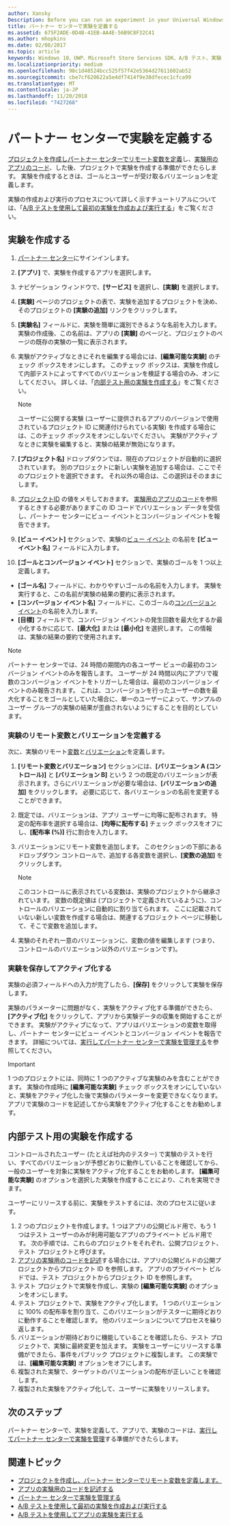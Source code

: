 ```yaml
---
author: Xansky
Description: Before you can run an experiment in your Universal Windows Platform (UWP) app with A/B testing, you must define your experiment in Partner Center.
title: パートナー センターで実験を定義する
ms.assetid: 675F2ADE-0D4B-41EB-AA4E-56B9C8F32C41
ms.author: mhopkins
ms.date: 02/08/2017
ms.topic: article
keywords: Windows 10、UWP、Microsoft Store Services SDK、A/B テスト、実験
ms.localizationpriority: medium
ms.openlocfilehash: 98c1d48524bcc525f57f42e5364d27611602ab52
ms.sourcegitcommit: cbe7cf620622a5e4df7414f9e38dfecec1cfca99
ms.translationtype: MT
ms.contentlocale: ja-JP
ms.lasthandoff: 11/20/2018
ms.locfileid: "7427268"
---
```

# <a name="define-your-experiment-in-partner-center"></a>パートナー センターで実験を定義する

[プロジェクトを作成しパートナー センターでリモート変数を定義](create-a-project-and-define-remote-variables-in-the-dev-center-dashboard.md)し、[実験用のアプリのコード](code-your-experiment-in-your-app.md)、した後、プロジェクトで実験を作成する準備ができたらします。 実験を作成するときは、ゴールとユーザーが受け取るバリエーションを定義します。

実験の作成および実行のプロセスについて詳しく示すチュートリアルについては、「[A/B テストを使用して最初の実験を作成および実行する](create-and-run-your-first-experiment-with-a-b-testing.md)」をご覧ください。

<span id="get-an-api-key" />
<span id="create-an-experiment" />

## <a name="create-your-experiment"></a>実験を作成する

1. [パートナー センター](https://partner.microsoft.com/dashboard)にサインインします。
2. **[アプリ]** で、実験を作成するアプリを選択します。
3. ナビゲーション ウィンドウで、**[サービス]** を選択し、**[実験]** を選択します。
4. **[実験]** ページのプロジェクトの表で、実験を追加するプロジェクトを決め、そのプロジェクトの **[実験の追加]** リンクをクリックします。
5. **[実験名]** フィールドに、実験を簡単に識別できるような名前を入力します。 実験の作成後、この名前は、アプリの **[実験]** のページと、プロジェクトのページの既存の実験の一覧に表示されます。
6. 実験がアクティブなときにそれを編集する場合には、**[編集可能な実験]** のチェック ボックスをオンにします。 このチェック ボックスは、実験を作成して内部テストによってすべてのバリエーションを検証する場合のみ、オンにしてください。 詳しくは、「[内部テスト用の実験を作成する](define-your-experiment-in-the-dev-center-dashboard.md#test_experiments)」をご覧ください。
    > [!NOTE]
    > ユーザーに公開する実験 (ユーザーに提供されるアプリのバージョンで使用されているプロジェクト ID に関連付けられている実験) を作成する場合には、このチェック ボックスをオンにしないでください。 実験がアクティブなときに実験を編集すると、実験の結果が無効になります。

7. **[プロジェクト名]** ドロップダウンでは、現在のプロジェクトが自動的に選択されています。 別のプロジェクトに新しい実験を追加する場合は、ここでそのプロジェクトを選択できます。 それ以外の場合は、この選択はそのままにします。
8.   [プロジェクトID](run-app-experiments-with-a-b-testing.md#terms) の値をメモしておきます。 [実験用のアプリのコード](code-your-experiment-in-your-app.md)を参照するときする必要がありますこの ID コードでバリエーション データを受信し、パートナー センターにビュー イベントとコンバージョン イベントを報告できます。
9. **[ビュー イベント]** セクションで、実験の[ビュー イベント](run-app-experiments-with-a-b-testing.md#terms) の名前を **[ビュー イベント名]** フィールドに入力します。
10. **[ゴールとコンバージョン イベント]** セクションで、実験のゴールを 1 つ以上定義します。
  * **[ゴール名]** フィールドに、わかりやすいゴールの名前を入力します。 実験を実行すると、この名前が実験の結果の要約に表示されます。
  * **[コンバージョン イベント名]** フィールドに、このゴールの[コンバージョン イベント](run-app-experiments-with-a-b-testing.md#terms)の名前を入力します。
  * **[目標]** フィールドで、コンバージョン イベントの発生回数を最大化するか最小化するかに応じて、**[最大化]** または **[最小化]** を選択します。 この情報は、実験の結果の要約で使用されます。

> [!NOTE]
> パートナー センターでは、24 時間の期間内の各ユーザー ビューの最初のコンバージョン イベントのみを報告します。 ユーザーが 24 時間以内にアプリで複数のコンバージョン イベントをトリガーした場合は、最初のコンバージョン イベントのみ報告されます。 これは、コンバージョンを行ったユーザーの数を最大化することをゴールとしていた場合に、単一のユーザーによって、サンプルのユーザー グループの実験の結果が歪曲されないようにすることを目的としています。

<span id="define-the-variations-and-settings-for-the-experiment" />

### <a name="define-the-remote-variables-and-variations-for-your-experiment"></a>実験のリモート変数とバリエーションを定義する

次に、実験のリモート[変数](run-app-experiments-with-a-b-testing.md#terms)と[バリエーション](run-app-experiments-with-a-b-testing.md#terms)を定義します。

1. **[リモート変数とバリエーション]** セクションには、**[バリエーション A (コントロール)]** と **[バリエーション B]** という 2 つの既定のバリエーションが表示されます。さらにバリエーションが必要な場合は、**[バリエーションの追加]** をクリックします。 必要に応じて、各バリエーションの名前を変更することができます。
2. 既定では、バリエーションは、アプリ ユーザーに均等に配布されます。 特定の配布率を選択する場合は、**[均等に配布する]** チェック ボックスをオフにし、**[配布率 (%)]** 行に割合を入力します。
3. バリエーションにリモート変数を追加します。 このセクションの下部にあるドロップダウン コントロールで、追加する各変数を選択し、**[変数の追加]** をクリックします。
    > [!NOTE]
    > このコントロールに表示されている変数は、実験のプロジェクトから継承されています。 変数の既定値は (プロジェクトで定義されているように)、コントロールのバリエーションに自動的に割り当てられます。 ここに記載されていない新しい変数を作成する場合は、関連するプロジェクト ページに移動して、そこで変数を追加します。

4. 実験のそれぞれ一意のバリエーションに、変数の値を編集します (つまり、コントロールのバリエーション以外のバリエーションです)。

<span id="save-and-activate-your-experiment" />

### <a name="save-and-activate-your-experiment"></a>実験を保存してアクティブ化する

実験の必須フィールドへの入力が完了したら、**[保存]** をクリックして実験を保存します。

実験のパラメーターに問題がなく、実験をアクティブ化する準備ができたら、**[アクティブ化]** をクリックして、アプリから実験データの収集を開始することができます。 実験がアクティブになって、アプリはバリエーションの変数を取得し、パートナー センターにビュー イベントとコンバージョン イベントを報告できます。 詳細については、[実行してパートナー センターで実験を管理する](manage-your-experiment.md)を参照してください。

> [!IMPORTANT]
> 1 つのプロジェクトには、同時に 1 つのアクティブな実験のみを含むことができます。 実験の作成時に **[編集可能な実験]** チェック ボックスをオンにしていないと、実験をアクティブ化した後で実験のパラメーターを変更できなくなります。 アプリで実験のコードを記述してから実験をアクティブ化することをお勧めします。

<span id="test_experiments"/>

## <a name="create-an-experiment-for-internal-testing"></a>内部テスト用の実験を作成する

コントロールされたユーザー (たとえば社内のテスター) で実験のテストを行い、すべてのバリエーションが予想どおりに動作していることを確認してから、一般のユーザーを対象に実験をアクティブ化することをお勧めします。 **[編集可能な実験]** のオプションを選択した実験を作成することにより、これを実現できます。

ユーザーにリリースする前に、実験をテストするには、次のプロセスに従います。

1. 2 つのプロジェクトを作成します。1 つはアプリの公開ビルド用で、もう 1 つはテスト ユーザーのみが利用可能なアプリのプライベート ビルド用です。 次の手順では、これらのプロジェクトをそれぞれ、公開プロジェクト、テスト プロジェクトと呼びます。
2. [アプリの実験用のコードを記述](code-your-experiment-in-your-app.md)する場合には、アプリの公開ビルドの公開プロジェクトからプロジェクト ID を参照します。 アプリのプライベート ビルドでは、テスト プロジェクトからプロジェクト ID を参照します。
3. テスト プロジェクトで実験を作成し、実験の **[編集可能な実験]** のオプションをオンにします。
4. テスト プロジェクトで、実験をアクティブ化します。 1 つのバリエーションに 100% の配布率を割り当て、このバリエーションがテスターに期待どおりに動作することを確認します。 他のバリエーションについてプロセスを繰り返します。
5. バリエーションが期待どおりに機能していることを確認したら、テスト プロジェクトで、実験に最終変更を加えます。 実験をユーザーにリリースする準備ができたら、事件をパブリック プロジェクトに複製します。 この実験では、**[編集可能な実験]** オプションをオフにします。
4. 複製された実験で、ターゲットのバリエーションの配布が正しいことを確認します。
5. 複製された実験をアクティブ化して、ユーザーに実験をリリースします。

## <a name="next-steps"></a>次のステップ

パートナー センターで、実験を定義して、アプリで、実験のコードは、[実行してパートナー センターで実験を管理](manage-your-experiment.md)する準備ができたらします。

## <a name="related-topics"></a>関連トピック

* [プロジェクトを作成し、パートナー センターでリモート変数を定義します。](create-a-project-and-define-remote-variables-in-the-dev-center-dashboard.md)
* [アプリの実験用のコードを記述する](code-your-experiment-in-your-app.md)
* [パートナー センターで実験を管理する](manage-your-experiment.md)
* [A/B テストを使用して最初の実験を作成および実行する](create-and-run-your-first-experiment-with-a-b-testing.md)
* [A/B テストを使用してアプリの実験を実行する](run-app-experiments-with-a-b-testing.md)
